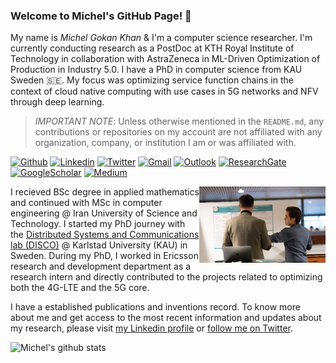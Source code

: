 ### Welcome to Michel's GitHub Page! 👋

My name is _Michel Gokan Khan_ & I'm a computer science researcher. I'm currently conducting research as a PostDoc at KTH Royal Institute of Technology in collaboration with AstraZeneca in ML-Driven Optimization of Production in Industry 5.0. I have a PhD in computer science from KAU Sweden 🇸🇪. My focus was optimizing service function chains in the context of cloud native computing with use cases in 5G networks and NFV through deep learning.

> *IMPORTANT NOTE*: Unless otherwise mentioned in the `README.md`, any contributions or repositories on my account are not affiliated with any organization, company, or institution I am or was affiliated with.

[![Github](https://img.shields.io/badge/-Github-000?style=flat&logo=Github&logoColor=white)](https://github.com/MichelGokan)
[![Linkedin](https://img.shields.io/badge/-LinkedIn-blue?style=flat&logo=Linkedin&logoColor=white)](https://www.linkedin.com/in/michelgokan/)
[![Twitter](https://img.shields.io/twitter/url?style=social&url=https://twitter.com/KristinaUlicna)](https://twitter.com/michelgokan)
[![Gmail](https://img.shields.io/badge/-Gmail-critical?style=flat-square&logo=Gmail&logoColor=white&link=mailto:gokan.michel@gmail.com)](mailto:gokan.michel@gmail.com)
[![Outlook](https://img.shields.io/badge/-Outlook-0078D4?style=flat&logo=Microsoft-Outlook&logoColor=white)](mailto:michel.gokan@kau.se)
[![ResearchGate](https://img.shields.io/badge/-ResearchGate-green?style=flat&logo=ResearchGate&logoColor=white)](https://www.researchgate.net/profile/Michel_Gokan_Khan)
[![GoogleScholar](https://img.shields.io/badge/-Google%20Scholar-9cf?style=flat&logo=Google&logoColor=white)](https://scholar.google.com/citations?user=LJV0pHQAAAAJ&hl=en)
[![Medium](https://img.shields.io/badge/-Medium-black?style=flat&logo=Medium&logoColor=white)](https://michelgokankhan.medium.com/)

<!-- Any image aligned to the right. Beware the width -->
<img width="40%" align="right" alt="LIDo_Int" src="https://raw.githubusercontent.com/michelgokan/michelgokan/main/IAB-Posterpresentation_0.jpg" />

I recieved BSc degree in applied mathematics and continued with MSc in computer engineering @ Iran University of Science and Technology. I started my PhD journey with the [Distributed Systems and Communications lab (DISCO)](https://www.kau.se/en/cs/research/research-areas/computer-networking-disco/disco-distributed-systems-and-communications "DISCO lab") @ Karlstad University (KAU) in Sweden. During my PhD, I worked in Ericsson research and development department as a research intern and directly contributed to the projects related to optimizing both the 4G-LTE and the 5G core.

I have a established publications and inventions record. To know more about me and get access to the most recent information and updates about my research, please visit [my Linkedin profile](https://www.linkedin.com/in/michelgokan/) or [follow me on Twitter](https://twitter.com/michelgokan).

![Michel's github stats](https://github-readme-stats.vercel.app/api?username=michelgokan&show_icons=true)
